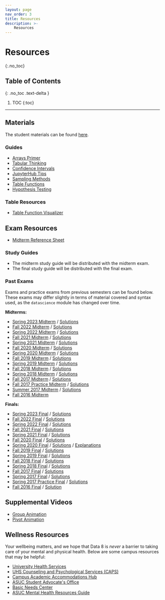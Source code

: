 ```yaml
---
layout: page
nav_order: 3
title: Resources
description: >-
    Resources
---
```


# Resources
{:.no_toc}

## Table of Contents
{: .no_toc .text-delta }

1. TOC
{:toc}

---

## Materials
The student materials can be found [here](https://drive.google.com/drive/u/1/folders/1pi9v2Q_nFxLWmYUEwYRfn5hzo9EEfckn).

### Guides
* [Arrays Primer](https://drive.google.com/file/d/1SzpKe_SnFf9_mkLyhETz5-AiaBJBYJDv/view?usp=sharing)
* [Tabular Thinking](https://drive.google.com/file/d/1D9PXUgDLXjFBXZoyGVSKpzk0nKQziDTP/view?usp=sharing)
* [Confidence Intervals](https://drive.google.com/file/d/1MTHu81FjF2SKps4a6x_N_sMWcFs2APx4/view?usp=sharing)
* [JupyterHub Tips](https://drive.google.com/file/d/1vA4x3RIwCq8jY4KvTRpqrnmASS7Se1Bn/view?usp=sharing)
* [Sampling Methods](https://drive.google.com/file/d/1k8uNN0Bg7J0BTgK-0Z5glDNtd_5FTJQl/view?usp=sharing)
* [Table Functions](https://drive.google.com/file/d/1j2hjhweJdGWW0EdvmjGHsXFUatXIZax4/view?usp=sharing)
* [Hypothesis Testing](https://drive.google.com/file/d/1s9e252XRIUYxNeI8dNG4D0f8B9iwEv6x/view?usp=sharing)

### Table Resources
* [Table Function Visualizer](https://www.data8.org/interactive_table_functions/)

## Exam Resources
* [Midterm Reference Sheet](https://drive.google.com/file/d/1AzbiYWQvOJzexZzjVUmltJgcbZ6XpRRm/view?usp=sharing)

### Study Guides
* The midterm study guide will be distributed with the midterm exam.
* The final study guide will be distributed with the final exam.

### Past Exams
Exams and practice exams from previous semesters can be found below. These exams may differ slightly in terms of material covered and syntax used, as the `datascience` module has changed over time.

**Midterms:**
* [Spring 2023 Midterm](https://docs.google.com/viewer?url=https://github.com/data-8/archived-exams/raw/master/data8-sp23-midterm.pdf) / [Solutions](https://docs.google.com/viewer?url=https://github.com/data-8/archived-exams/raw/master/data8-sp23-midterm-solutions.pdf)
* [Fall 2022 Midterm](https://drive.google.com/file/d/1cCFMvWll17mTdDGG2-bxBfdGh1aBxYFp/view?usp=sharing) / [Solutions](https://drive.google.com/file/d/1xzMslru7cYuq4pFWEdI-KIlB_h0vEmq5/view?usp=sharing)
* [Spring 2022 Midterm](https://docs.google.com/viewer?url=https://github.com/data-8/archived-exams/raw/master/data8-sp22-midterm.pdf) / [Solutions](https://docs.google.com/viewer?url=https://github.com/data-8/archived-exams/raw/master/data8-sp22-midterm-solution.pdf)
* [Fall 2021 Midterm](https://docs.google.com/viewer?url=https://github.com/data-8/archived-exams/raw/master/data8-fa21-midterm.pdf) / [Solutions](https://docs.google.com/viewer?url=https://github.com/data-8/archived-exams/raw/master/data8-fa21-midterm-solutions.pdf)
* [Spring 2021 Midterm](https://docs.google.com/viewer?url=https://github.com/data-8/archived-exams/raw/master/data8-sp21-midterm.pdf) / [Solutions](https://docs.google.com/viewer?url=https://github.com/data-8/archived-exams/raw/master/data8-sp21-midterm-solutions.pdf)
* [Fall 2020 Midterm](https://docs.google.com/viewer?url=https://github.com/data-8/archived-exams/raw/master/data8-fa20-midterm.pdf) / [Solutions](https://docs.google.com/viewer?url=https://github.com/data-8/archived-exams/raw/master/data8-fa20-midterm-solution.pdf)
* [Spring 2020 Midterm](https://docs.google.com/viewer?url=https://github.com/data-8/archived-exams/raw/master/data8-sp20-midterm.pdf) / [Solutions](https://docs.google.com/viewer?url=https://github.com/data-8/archived-exams/raw/master/data8-sp20-midterm-sols.pdf)
* [Fall 2019 Midterm](https://docs.google.com/viewer?url=https://github.com/data-8/archived-exams/raw/master/data8-fa19-midterm.pdf) / [Solutions](https://docs.google.com/viewer?url=https://github.com/data-8/archived-exams/raw/master/data8-fa19-midterm-solutions.pdf)
* [Spring 2019 Midterm](https://docs.google.com/viewer?url=https://github.com/data-8/archived-exams/raw/master/data8-sp19-midterm.pdf) / [Solutions](https://docs.google.com/viewer?url=https://github.com/data-8/archived-exams/raw/master/data8-sp19-midterm-sols.pdf)
* [Fall 2018 Midterm](https://docs.google.com/viewer?url=https://github.com/data-8/archived-exams/raw/master/data8-fa18-midterm.pdf) / [Solutions](https://docs.google.com/viewer?url=https://github.com/data-8/archived-exams/raw/master/data8-fa18-midterm-sols.pdf)
* [Spring 2018 Midterm](https://docs.google.com/viewer?url=https://github.com/data-8/archived-exams/raw/master/data8-sp18-midterm.pdf) / [Solutions](https://docs.google.com/viewer?url=https://github.com/data-8/archived-exams/raw/master/data8-sp18-midterm-sols.pdf)
* [Fall 2017 Midterm](https://docs.google.com/viewer?url=https://github.com/data-8/archived-exams/raw/master/data8-sp17-midterm.pdf) / [Solutions](https://docs.google.com/viewer?url=https://github.com/data-8/archived-exams/raw/master/data8-sp17-midterm-solution.pdf)
* [Fall 2017 Practice Midterm](https://docs.google.com/viewer?url=https://github.com/data-8/archived-exams/raw/master/data8-sp17-practice.pdf) / [Solutions](https://docs.google.com/viewer?url=https://github.com/data-8/archived-exams/raw/master/data8-sp17-practice-solution.pdf)
* [Summer 2017 Midterm](https://docs.google.com/viewer?url=https://github.com/data-8/archived-exams/raw/master/data8-su17-midterm.pdf) / [Solutions](https://docs.google.com/viewer?url=https://github.com/data-8/archived-exams/raw/master/data8-su17-midterm-solution.pdf)
* [Fall 2016 Midterm](https://docs.google.com/viewer?url=https://github.com/data-8/archived-exams/raw/master/data8-fa16-midterm.pdf)

**Finals:**
* [Spring 2023 Final](https://docs.google.com/viewer?url=https://github.com/data-8/archived-exams/raw/master/data8-sp23-final.pdf) / [Solutions](https://docs.google.com/viewer?url=https://github.com/data-8/archived-exams/raw/master/data8-sp23-final-sol.pdf)
* [Fall 2022 Final](https://drive.google.com/file/d/1lMEUafOXIJvWw0Fh_zo2XeE44EMAhC9m/view?usp=sharing) / [Solutions](https://drive.google.com/file/d/1eiJExTi-4dHQry6aQ1L_a4zRWeJtbkzM/view?usp=sharing)
* [Spring 2022 Final](https://docs.google.com/viewer?url=https://github.com/data-8/archived-exams/raw/master/data8-sp22-final.pdf) / [Solutions](https://docs.google.com/viewer?url=https://github.com/data-8/archived-exams/raw/master/data8-sp22-final-sols.pdf)
* [Fall 2021 Final](https://docs.google.com/viewer?url=https://github.com/data-8/archived-exams/raw/master/data8-fa21-final.pdf) / [Solutions](https://docs.google.com/viewer?url=https://github.com/data-8/archived-exams/raw/master/data8-fa21-final-solns.pdf)
* [Spring 2021 Final](https://docs.google.com/viewer?url=https://github.com/data-8/archived-exams/raw/master/data8-sp21-final.pdf) / [Solutions](https://docs.google.com/viewer?url=https://github.com/data-8/archived-exams/raw/master/data8-sp21-final-sols.pdf)
* [Fall 2020 Final](https://docs.google.com/viewer?url=https://github.com/data-8/archived-exams/raw/master/data8-fa20-final.pdf) / [Solutions](https://docs.google.com/viewer?url=https://github.com/data-8/archived-exams/raw/master/data8-fa20-final-solns.pdf)
* [Spring 2020 Final](https://docs.google.com/viewer?url=https://github.com/data-8/archived-exams/raw/master/data8-sp20-final.pdf) / [Solutions](https://docs.google.com/viewer?url=https://github.com/data-8/archived-exams/raw/master/data8-sp20-final-sols.pdf) / [Explanations](https://docs.google.com/document/d/1WqgRDDwyL98Y4WROVURR2-EWjmTXJTPczpT662XIkk4/edit?usp=sharing)
* [Fall 2019 Final](https://docs.google.com/viewer?url=https://github.com/data-8/archived-exams/raw/master/data8-fa19-final.pdf) / [Solutions](https://docs.google.com/viewer?url=https://github.com/data-8/archived-exams/raw/master/data8-fa19-final-solution.pdf)
* [Spring 2019 Final](https://docs.google.com/viewer?url=https://github.com/data-8/archived-exams/raw/master/data8-sp19-final.pdf) / [Solutions](https://docs.google.com/viewer?url=https://github.com/data-8/archived-exams/raw/master/data8-sp19-final-sol.pdf)
* [Fall 2018 Final](https://docs.google.com/viewer?url=https://github.com/data-8/archived-exams/raw/master/data8-fa18-final.pdf) / [Solutions](https://docs.google.com/viewer?url=https://github.com/data-8/archived-exams/raw/master/data8-fa18-final-solution.pdf)
* [Spring 2018 Final](https://docs.google.com/viewer?url=https://github.com/data-8/archived-exams/raw/master/data8-sp18-final.pdf) / [Solutions](https://docs.google.com/viewer?url=https://github.com/data-8/archived-exams/raw/master/data8-sp18-final-sols.pdf)
* [Fall 2017 Final](https://docs.google.com/viewer?url=https://github.com/data-8/archived-exams/raw/master/data8-fa17-final.pdf) / [Solutions](https://docs.google.com/viewer?url=https://github.com/data-8/archived-exams/raw/master/data8-fa17-final-sols.pdf)
* [Spring 2017 Final](https://docs.google.com/viewer?url=https://github.com/data-8/archived-exams/raw/master/data8-sp17-final.pdf) / [Solutions](https://docs.google.com/viewer?url=https://github.com/data-8/archived-exams/raw/master/data8-sp17-final-solution.pdf)
* [Spring 2017 Practice Final](https://docs.google.com/viewer?url=https://github.com/data-8/archived-exams/raw/master/data8-sp17-practice-final.pdf) / [Solutions](https://docs.google.com/viewer?url=https://github.com/data-8/archived-exams/raw/master/data8-sp17-practice-final-solution.pdf)
* [Fall 2016 Final](https://docs.google.com/viewer?url=https://github.com/data-8/archived-exams/raw/master/data8-fa16-final.pdf) / [Solution](https://docs.google.com/viewer?url=https://github.com/data-8/archived-exams/raw/master/data8-fa16-final-sols.pdf)

## Supplemental Videos
* [Group Animation](https://drive.google.com/file/d/1kOVPDuMt68I62qlhPKrVYTY5VQl7MYJm/view?usp=sharing)
* [Pivot Animation](https://drive.google.com/file/d/1aOFG3n8pOlQSJrAr3kMI9AofhMykNKbX/view?usp=sharing)

## Wellness Resources

Your wellbeing matters, and we hope that Data 8 is _never_ a barrier to taking care of your mental and physical health. Below are some campus resources that may be helpful:

* [University Health Services](https://uhs.berkeley.edu/)
* [UHS Counseling and Psychological Services (CAPS)](https://uhs.berkeley.edu/caps)
* [Campus Academic Accommodations Hub](https://evcp.berkeley.edu/programs-resources/academic-accommodations-hub)
* [ASUC Student Advocate's Office](https://advocate.berkeley.edu/)
* [Basic Needs Center](https://basicneeds.berkeley.edu/)
* [ASUC Mental Health Resources Guide](https://asuc.org/wp-content/uploads/2018/02/Mental-Health-Resources.pdf)

<script src="../assets/darkmode.js"></script>
<script>
  window.addEventListener("DOMContentLoaded", (event) => {
    onLoad();
});
</script>